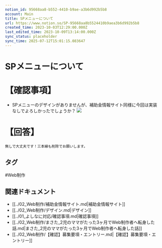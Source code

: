 ```yaml
---
notion_id: 95668aa8-b552-4410-b9ae-a3b6d992b5b8
account: Main
title: SPメニューについて
url: https://www.notion.so/SP-95668aa8b5524410b9aea3b6d992b5b8
created_time: 2023-10-03T12:29:00.000Z
last_edited_time: 2023-10-09T13:14:00.000Z
sync_status: placeholder
sync_time: 2025-07-12T15:01:15.083647
---
```

# SPメニューについて

# 【確認事項】
- SPメニューのデザインがありませんが、補助金情報サイト同様に今回は実装なしでよろしかったでしょうか？
![](https://prod-files-secure.s3.us-west-2.amazonaws.com/736adce6-a3a4-4a64-9f74-d9aa055c96d2/6b584fa8-4636-4bd3-a074-95e3887f7ae9/Untitled.png?X-Amz-Algorithm=AWS4-HMAC-SHA256&X-Amz-Content-Sha256=UNSIGNED-PAYLOAD&X-Amz-Credential=ASIAZI2LB466UJGNQ2X5%2F20250719%2Fus-west-2%2Fs3%2Faws4_request&X-Amz-Date=20250719T043345Z&X-Amz-Expires=3600&X-Amz-Security-Token=IQoJb3JpZ2luX2VjEIT%2F%2F%2F%2F%2F%2F%2F%2F%2F%2FwEaCXVzLXdlc3QtMiJIMEYCIQCqy6CyjklICdS9a8M0GYRocbbhZ9N%2BrUAObpyhPIvPMgIhAPJ%2BsDHTWMwEyeOPrRaFE1x9s8R%2FVqfT16ITxTUyzmc5KogECJ3%2F%2F%2F%2F%2F%2F%2F%2F%2F%2FwEQABoMNjM3NDIzMTgzODA1Igzc0g8R4RfaeExPqbQq3AOw0H76gqoBqESGSKZMg09OITCHavvFor4y5T7Hx%2FHQdTPCGMGRhu5CXugiPeuzA8MhPU3y2MEczDIqr4nnW8T3NuNc%2BlXTxPiar6ixYyL%2BEzZnrlRhuPr1ddHlJxEGn5vFfZkrPkEwkli5bIqsWLKN1AyFBCyt0mEfYKwGYE9X622dIuH%2BQzqvs9JTUgoceEDDvHXZYDlsWCpj%2FITv1Z%2BS9aJDe%2BVl5EY3mwECQXQ9yt5R2fz0xU2zJDy1nGbCdiBY9FaTq9PXv4pkt%2Byttrt7g0gw%2B8MCz2LW09KY5V%2FpjcoP2g2mTMHZjcVH%2BjM9rkZmoT5iA7SHV6P9YmzbuUrsvtb8JKDhxXArG34YR8AHSfoxDv45SEHUGMK7RCLPHqm9yobF5UWUxWObVVKOJdw8cW8MLmZX8%2FCG1EKgpax2thODHqT5Rob5uXrLW%2BoJKSB07qL7ZA30RVeu0LWf4veuZBkfAyjnm1EKDjRKcw%2F5wzM9J1fWbDcy9b%2FHICzkwdNRbqz9gAKIUrzC023aHkedwFv30n6Fa4c0TqlfsQ9lAgI3MNTRhtZho%2BXMVhXFEb%2FIKXYc06YP1YGcCFBW%2FwTYpU%2FYsOtXQTqc6HSPVbG3gqO05aOa8Vew4HuoFjCWquzDBjqkAXrly1vGicygjM83VWFl8UBD0yMJAjacltUqxKeKvKzNMlURdRD6PHu4emhe%2FG5jNsX7UA5xpISqYNWf0EqSMdiP1VKjZJVSjDv%2FRryxgwBFcIpzvrD73dvN8JnIla2Jpe1p0MxQbCRxb6K%2BGBYgdxwj7iv%2B9ZAvyb9uLmtlToKwJhKgEQrLuSLcoA0Oy%2FgoyjJSpNgOYyyLZ6VWdJTLmUOcb3Hi&X-Amz-Signature=8cc4e1274523a32f873013257f0d78e8c86d097db8e00c120b95fec3f69a6fe8&X-Amz-SignedHeaders=host&x-amz-checksum-mode=ENABLED&x-id=GetObject)
# 【回答】
```plain text
無しで大丈夫です！三本線も削除でお願いします。
```

## タグ

#Web制作 

## 関連ドキュメント

- [[../02_Web制作/補助金情報サイト.md|補助金情報サイト]]
- [[../02_Web制作/デザイン.md|デザイン]]
- [[../01_よしなに対応/確認事項.md|確認事項]]
- [[../02_Web制作/まさた_2児のママがたった3ヶ月でWeb制作者へ転身した話.md|まさた_2児のママがたった3ヶ月でWeb制作者へ転身した話]]
- [[../02_Web制作/【確認】募集要項・エントリー.md|【確認】募集要項・エントリー]]
